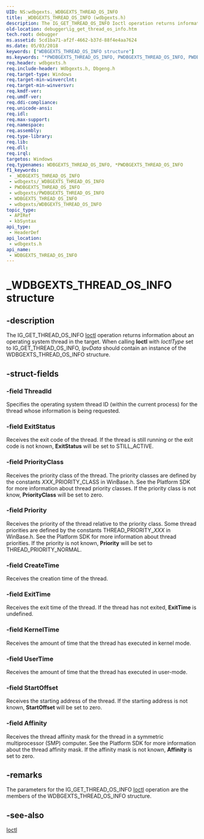 ```yaml
---
UID: NS:wdbgexts._WDBGEXTS_THREAD_OS_INFO
title: _WDBGEXTS_THREAD_OS_INFO (wdbgexts.h)
description: The IG_GET_THREAD_OS_INFO Ioctl operation returns information about an operating system thread in the target. When calling Ioctl with IoctlType set to IG_GET_THREAD_OS_INFO, IpvData should contain an instance of the WDBGEXTS_THREAD_OS_INFO structure.
old-location: debugger\ig_get_thread_os_info.htm
tech.root: debugger
ms.assetid: 5cd1ba71-af2f-4662-b37d-88f4e4aa7624
ms.date: 05/03/2018
keywords: ["WDBGEXTS_THREAD_OS_INFO structure"]
ms.keywords: "*PWDBGEXTS_THREAD_OS_INFO, PWDBGEXTS_THREAD_OS_INFO, PWDBGEXTS_THREAD_OS_INFO structure pointer [Windows Debugging], WDBGEXTS_THREAD_OS_INFO, WDBGEXTS_THREAD_OS_INFO structure [Windows Debugging], WdbgExts_Ref_dfcc01ec-d4f4-4eba-adb5-d729f951f502.xml, _WDBGEXTS_THREAD_OS_INFO, debugger.ig_get_thread_os_info, wdbgexts/PWDBGEXTS_THREAD_OS_INFO, wdbgexts/WDBGEXTS_THREAD_OS_INFO"
req.header: wdbgexts.h
req.include-header: Wdbgexts.h, Dbgeng.h
req.target-type: Windows
req.target-min-winverclnt: 
req.target-min-winversvr: 
req.kmdf-ver: 
req.umdf-ver: 
req.ddi-compliance: 
req.unicode-ansi: 
req.idl: 
req.max-support: 
req.namespace: 
req.assembly: 
req.type-library: 
req.lib: 
req.dll: 
req.irql: 
targetos: Windows
req.typenames: WDBGEXTS_THREAD_OS_INFO, *PWDBGEXTS_THREAD_OS_INFO
f1_keywords:
 - _WDBGEXTS_THREAD_OS_INFO
 - wdbgexts/_WDBGEXTS_THREAD_OS_INFO
 - PWDBGEXTS_THREAD_OS_INFO
 - wdbgexts/PWDBGEXTS_THREAD_OS_INFO
 - WDBGEXTS_THREAD_OS_INFO
 - wdbgexts/WDBGEXTS_THREAD_OS_INFO
topic_type:
 - APIRef
 - kbSyntax
api_type:
 - HeaderDef
api_location:
 - wdbgexts.h
api_name:
 - WDBGEXTS_THREAD_OS_INFO
---
```


# _WDBGEXTS_THREAD_OS_INFO structure


## -description

The IG_GET_THREAD_OS_INFO <a href="/windows-hardware/drivers/ddi/wdbgexts/nc-wdbgexts-pwindbg_ioctl_routine">Ioctl</a> operation returns information about an operating system thread in the target.  When calling <b>Ioctl</b> with <i>IoctlType</i> set to IG_GET_THREAD_OS_INFO, <i>IpvData</i> should contain an instance of the WDBGEXTS_THREAD_OS_INFO structure.

## -struct-fields

### -field ThreadId

Specifies the operating system thread ID (within the current process) for the thread whose information is being requested.

### -field ExitStatus

Receives the exit code of the thread.  If the thread is still running or the exit code is not known, <b>ExitStatus</b> will be set to STILL_ACTIVE.

### -field PriorityClass

Receives the priority class of the thread.  The priority classes are defined by the constants <i>XXX</i>_PRIORITY_CLASS in WinBase.h.  See the Platform SDK for more information about thread priority classes.  If the priority class is not know, <b>PriorityClass</b> will be set to zero.

### -field Priority

Receives the priority of the thread relative to the priority class.  Some thread priorities are defined by the constants THREAD_PRIORITY_<i>XXX</i> in WinBase.h.  See the Platform SDK for more information about thread priorities.  If the priority is not known, <b>Priority</b> will be set to THREAD_PRIORITY_NORMAL.

### -field CreateTime

Receives the creation time of the thread.

### -field ExitTime

Receives the exit time of the thread.  If the thread has not exited, <b>ExitTime</b> is undefined.

### -field KernelTime

Receives the amount of time that the thread has executed in kernel mode.

### -field UserTime

Receives the amount of time that the thread has executed in user-mode.

### -field StartOffset

Receives the starting address of the thread.  If the starting address is not known, <b>StartOffset</b> will be set to zero.

### -field Affinity

Receives the thread affinity mask for the thread in a symmetric multiprocessor (SMP) computer.  See the Platform SDK for more information about the thread affinity mask.  If the affinity mask is not known, <b>Affinity</b> is set to zero.

## -remarks

The parameters for the IG_GET_THREAD_OS_INFO <a href="/windows-hardware/drivers/ddi/wdbgexts/nc-wdbgexts-pwindbg_ioctl_routine">Ioctl</a> operation are the members of the WDBGEXTS_THREAD_OS_INFO structure.

## -see-also

<a href="/windows-hardware/drivers/ddi/wdbgexts/nc-wdbgexts-pwindbg_ioctl_routine">Ioctl</a>